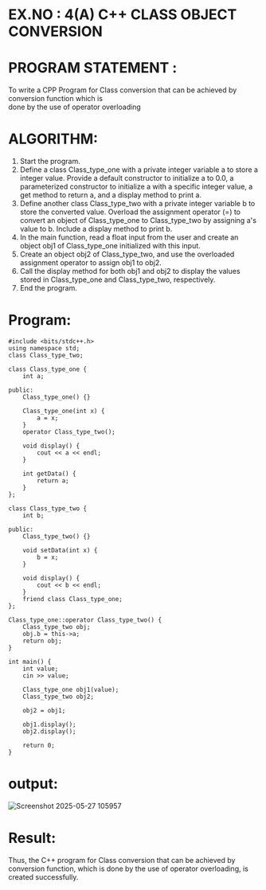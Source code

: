 # EX.NO : 4(A)  C++ CLASS OBJECT CONVERSION 
# PROGRAM STATEMENT :  
To write a CPP Program for Class conversion that can be achieved by conversion function which is  
done by the use of operator overloading 

# ALGORITHM:    
1. Start the program.  
2. Define a class Class_type_one with a private integer variable a to store a integer value. Provide a default constructor to initialize a to 0.0, a parameterized constructor to initialize a with a  specific integer value, a get method to return a, and a display method to print a.  
3. Define another class Class_type_two with a private integer variable b to store the converted  value. Overload the assignment operator (=) to convert an object of Class_type_one to  Class_type_two by assigning a's value to b. Include a display method to print b.  
4. In the main function, read a float input from the user and create an object obj1 of  Class_type_one initialized with this input.  
5. Create an object obj2 of Class_type_two, and use the overloaded assignment operator to assign  obj1 to obj2.  
6. Call the display method for both obj1 and obj2 to display the values stored in Class_type_one  and Class_type_two, respectively.  
7. End the program.

# Program:
```
#include <bits/stdc++.h>
using namespace std;
class Class_type_two;

class Class_type_one {
    int a;

public:
    Class_type_one() {}

    Class_type_one(int x) {
        a = x;
    }
    operator Class_type_two();

    void display() {
        cout << a << endl;
    }

    int getData() {
        return a;
    }
};

class Class_type_two {
    int b;

public:
    Class_type_two() {}

    void setData(int x) {
        b = x;
    }

    void display() {
        cout << b << endl;
    }
    friend class Class_type_one;
};

Class_type_one::operator Class_type_two() {
    Class_type_two obj;
    obj.b = this->a;  
    return obj;
}

int main() {
    int value;
    cin >> value;

    Class_type_one obj1(value);     
    Class_type_two obj2;            

    obj2 = obj1;  

    obj1.display();
    obj2.display();

    return 0;
}
```
# output:

![Screenshot 2025-05-27 105957](https://github.com/user-attachments/assets/1db22d6a-b3b1-4545-b13a-fd98c4969375)

# Result: 
Thus, the C++ program for Class conversion that can be achieved by conversion function, which is done by the use of operator overloading, is created successfully.
